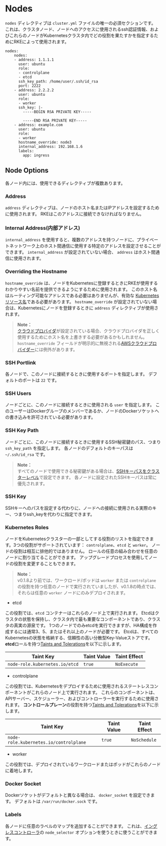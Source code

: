 # Nodes

`nodes` ディレクティブは `cluster.yml` ファイルの唯一の必須セクションです。
これは、クラスタノード、ノードへのアクセスに使用されるssh認証情報、およびこれらのノードがKubernetesクラスタ内でどの役割を果たすかを指定するためにRKEによって使用されます。

```
nodes:
    nodes:
    - address: 1.1.1.1
      user: ubuntu
      role:
      - controlplane
      - etcd
      ssh_key_path: /home/user/.ssh/id_rsa
      port: 2222
    - address: 2.2.2.2
      user: ubuntu
      role:
      - worker
      ssh_key: |-
        -----BEGIN RSA PRIVATE KEY-----

        -----END RSA PRIVATE KEY-----
    - address: example.com
      user: ubuntu
      role:
      - worker
      hostname_override: node3
      internal_address: 192.168.1.6
      labels:
        app: ingress
```

## Node Options

各ノード内には、使用できるディレクティブが複数あります。

### Address

`address` ディレクティブは、ノードのホスト名またはIPアドレスを設定するために使用されます。
RKEはこのアドレスに接続できなければなりません。

### Internal Address(内部アドレス)

`internal_address` を使用すると、複数のアドレスを持つノードに、プライベートネットワーク上のホスト間通信に使用する特定のアドレスを設定させることができます。
`internal_address` が設定されていない場合、 `address` はホスト間通信に使用されます。

### Overriding the Hostname

`hostname_override` は、ノードをKubernetesに登録するときにRKEが使用するわかりやすい名前を提供できるようにするために使用されます。
このホスト名はルーティング可能なアドレスである必要はありませんが、有効な [Kubernetesリソース名](https://kubernetes.io/docs/concepts/overview/working-with-objects/names/#names)である必要があります。
`hostname_override` が設定されていない場合は、Kubernetesにノードを登録するときに `address` ディレクティブが使用されます。

> **Note：**  
> [クラウドプロバイダ](https://rancher.com/docs/rke/v0.1.x/en/config-options/cloud-providers/)が設定されている場合、クラウドプロバイダを正しく使用するためにホスト名を上書きする必要があるかもしれません。
> `hostname_override` フィールドが明示的に無視される[AWSクラウドプロバイダー](https://kubernetes.io/docs/concepts/cluster-administration/cloud-providers/#aws)には例外があります。

### SSH Portlink

各ノードで、このノードに接続するときに使用するポートを指定します。
デフォルトのポートは `22` です。

### SSH Users

ノードごとに、このノードに接続するときに使用される `user` を指定します。
このユーザーはDockerグループのメンバーであるか、ノードのDockerソケットへの書き込みを許可されている必要があります。

### SSH Key Path

ノードごとに、このノードに接続するときに使用するSSH秘密鍵のパス、つまり `ssh_key_path` を指定します。
各ノードのデフォルトのキーパスは `~/.ssh/id_rsa` です。

> **Note：**  
> すべてのノードで使用できる秘密鍵がある場合は、[SSHキーパスをクラスターレベル](https://rancher.com/docs/rke/v0.1.x/en/config-options/#cluster-level-ssh-key-path)で設定できます。
> 各ノードに設定されたSSHキーパスは常に優先されます。

### SSH Key

SSHキーへのパスを設定する代わりに、ノードへの接続に使用される実際のキー、つまりssh_keyを代わりに指定できます。

### Kubernetes Roles

ノードをKubernetesクラスターの一部としてする役割のリストを指定できます。3つの役割がサポートされています： `controlplane`、`etcd` と `worker`。
ノードの役割は相互に排他的ではありません。
ロールの任意の組み合わせを任意のノードに割り当てることができます。
アップグレードプロセスを使用してノードの役割を変更することもできます。

> **Note：**  
> v0.1.8より前では、ワークロード/ポッドは `worker` または `controlplane` の役割を持つ任意のノードで実行されていましたが、v0.1.8の時点では、それらは任意の `worker` ノードにのみデプロイされます。

- etcd

この役割では、`etcd` コンテナーはこれらのノード上で実行されます。
Etcdはクラスタの状態を保持し、クラスタ内で最も重要なコンポーネントであり、クラスタの真実の源泉です。
1つのノードでのみetcdを実行できますが、HA構成を作成するには通常3、5、またはそれ以上のノードが必要です。
Etcdは、すべてのKubernetesの状態を格納する、信頼性の高い分散型Key-Valueストアです。
**etcd**ロールを持つ[Taints and Tolerations](https://kubernetes.io/docs/concepts/configuration/taint-and-toleration/)を以下に示します。

| Taint Key | Taint Value | Taint Effect |
| --- | --- | --- |
| `node-role.kubernetes.io/etcd` | `true` | `NoExecute` |

- controlplane

この役割では、Kubernetesをデプロイするために使用されるステートレスコンポーネントがこれらのノード上で実行されます。
これらのコンポーネントは、APIサーバー、スケジューラー、およびコントローラーを実行するために使用されます。
**コントロールプレーン**の役割を持つ[Taints and Tolerations](https://kubernetes.io/docs/concepts/configuration/taint-and-toleration/)を以下に示します。

| Taint Key | Taint Value | Taint Effect |
| --- | --- | --- |
| `node-role.kubernetes.io/controlplane` | `true` | `NoSchedule` |

- worker

この役割では、デプロイされているワークロードまたはポッドがこれらのノードに着地します。

### Docker Socket

Dockerソケットがデフォルトと異なる場合は、 `docker_socket` を設定できます。
デフォルトは `/var/run/docker.sock` です。

### Labels

各ノードに任意のラベルのマップを追加することができます。
これは、[イングレスコントローラ](https://rancher.com/docs/rke/v0.1.x/en/config-options/add-ons/ingress-controllers/)の `node_selector` オプションを使うときに使うことができます。

